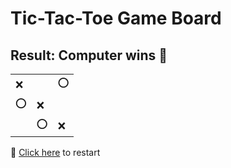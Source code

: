 # Tic-Tac-Toe Game Board
## Result: Computer wins 🤖
|   |   |   |
|---|---|---|
|❌ |  |⭕ |
|⭕ |❌ |  |
|  |⭕ |❌ |

🔄 [Click here](EEEEEEEEE.md) to restart